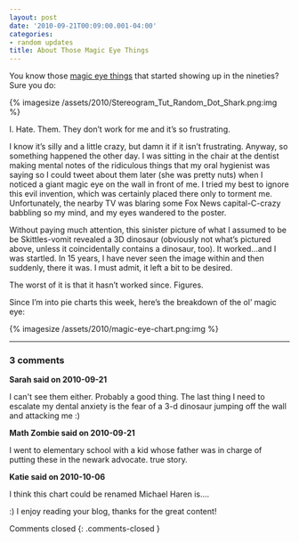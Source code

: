 ```yaml
---
layout: post
date: '2010-09-21T00:09:00.001-04:00'
categories:
- random updates
title: About Those Magic Eye Things
---
```


You know those [magic eye things](https://en.wikipedia.org/wiki/Autostereogram) that started showing up in the nineties? Sure you do:

{% imagesize /assets/2010/Stereogram_Tut_Random_Dot_Shark.png:img %}

I. Hate. Them. They don’t work for me and it’s so frustrating. 

I know it’s silly and a little crazy, but damn it if it isn’t frustrating. Anyway, so something happened the other day. I was sitting in the chair at the dentist making mental notes of the ridiculous things that my oral hygienist was saying so I could tweet about them later (she was pretty nuts) when I noticed a giant magic eye on the wall in front of me. I tried my best to ignore this evil invention, which was certainly placed there only to torment me. Unfortunately, the nearby TV was blaring some Fox News capital-C-crazy babbling so my mind, and my eyes wandered to the poster. 

Without paying much attention, this sinister picture of what I assumed to be be Skittles-vomit revealed a 3D dinosaur (obviously not what’s pictured above, unless it coincidentally contains a dinosaur, too). It worked...and I was startled. In 15 years, I have never seen the image within and then suddenly, there it was. I must admit, it left a bit to be desired.

The worst of it is that it hasn’t worked since. Figures. 

Since I’m into pie charts this week, here’s the breakdown of the ol’ magic eye:

{% imagesize /assets/2010/magic-eye-chart.png:img %}

---

### 3 comments

**Sarah said on 2010-09-21**

I can't see them either.  Probably a good thing.  The last thing I need to escalate my dental anxiety is the fear of a 3-d dinosaur jumping off the wall and attacking me :)

**Math Zombie said on 2010-09-21**

I went to elementary school with a kid whose father was in charge of putting these in the newark advocate. true story.

**Katie said on 2010-10-06**

I think this chart could be renamed Michael Haren is....

:)  I enjoy reading your blog, thanks for the great content!

Comments closed
{: .comments-closed }
